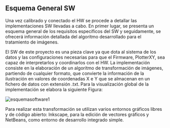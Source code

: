 ## Esquema General SW

Una vez calibrado y conectado el HW se procede a detallar las implementaciones SW llevadas a cabo. En primer lugar, 
se presenta un esquema general de los requisitos específicos del SW y seguidamente, 
se ofrecerá información detallada del algoritmo desarrollado para el tratamiento de imágenes.

El SW de este proyecto es una pieza clave ya que dota al sistema de los datos y las configuraciones necesarias para que el Firmware, 
PlotterXY, sea capaz de interpretarlos y coordinarlos con el HW. La implementación consiste en la elaboración de un 
algoritmo de transformación de imágenes, partiendo de cualquier formato, que convierte la información de la ilustración en valores 
de coordenadas X e Y que se almacenan en un fichero de datos con extensión .txt. Para la visualización global de la 
implementación se elabora la siguiente Figura:

![esquemasoftware1](https://user-images.githubusercontent.com/15126832/27786807-f0ac1ec8-5fe2-11e7-9c31-733c1c3d873a.png)

Para realizar esta transformación se utilizan varios entornos gráficos libres y de código abierto: Inkscape, para la edición de vectores gráficos y NetBeans, como entorno de desarrollo integrado simple.
